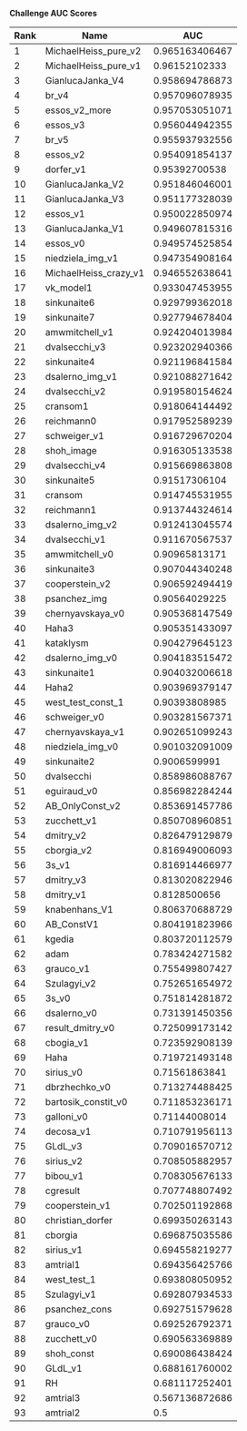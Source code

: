 **Challenge AUC Scores**


|Rank|Name|AUC|
|----|-----|---|
|1|MichaelHeiss_pure_v2|0.965163406467| 
|2|MichaelHeiss_pure_v1|0.96152102333| 
|3|GianlucaJanka_V4|0.958694786873| 
|4|br_v4|0.957096078935| 
|5|essos_v2_more|0.957053051071| 
|6|essos_v3|0.956044942355| 
|7|br_v5|0.955937932556| 
|8|essos_v2|0.954091854137| 
|9|dorfer_v1|0.95392700538| 
|10|GianlucaJanka_V2|0.951846046001| 
|11|GianlucaJanka_V3|0.951177328039| 
|12|essos_v1|0.950022850974| 
|13|GianlucaJanka_V1|0.949607815316| 
|14|essos_v0|0.949574525854| 
|15|niedziela_img_v1|0.947354908164| 
|16|MichaelHeiss_crazy_v1|0.946552638641| 
|17|vk_model1|0.933047453955| 
|18|sinkunaite6|0.929799362018| 
|19|sinkunaite7|0.927794678404| 
|20|amwmitchell_v1|0.924204013984| 
|21|dvalsecchi_v3|0.923202940366| 
|22|sinkunaite4|0.921196841584| 
|23|dsalerno_img_v1|0.921088271642| 
|24|dvalsecchi_v2|0.919580154624| 
|25|cransom1|0.918064144492| 
|26|reichmann0|0.917952589239| 
|27|schweiger_v1|0.916729670204| 
|28|shoh_image|0.916305133538| 
|29|dvalsecchi_v4|0.915669863808| 
|30|sinkunaite5|0.91517306104| 
|31|cransom|0.914745531955| 
|32|reichmann1|0.913744324614| 
|33|dsalerno_img_v2|0.912413045574| 
|34|dvalsecchi_v1|0.911670567537| 
|35|amwmitchell_v0|0.90965813171| 
|36|sinkunaite3|0.907044340248| 
|37|cooperstein_v2|0.906592494419| 
|38|psanchez_img|0.90564029225| 
|39|chernyavskaya_v0|0.905368147549| 
|40|Haha3|0.905351433097| 
|41|kataklysm|0.904279645123| 
|42|dsalerno_img_v0|0.904183515472| 
|43|sinkunaite1|0.904032006618| 
|44|Haha2|0.903969379147| 
|45|west_test_const_1|0.90393808985| 
|46|schweiger_v0|0.903281567371| 
|47|chernyavskaya_v1|0.902651099243| 
|48|niedziela_img_v0|0.901032091009| 
|49|sinkunaite2|0.9006599991| 
|50|dvalsecchi|0.858986088767| 
|51|eguiraud_v0|0.856982284244| 
|52|AB_OnlyConst_v2|0.853691457786| 
|53|zucchett_v1|0.850708960851| 
|54|dmitry_v2|0.826479129879| 
|55|cborgia_v2|0.816949006093| 
|56|3s_v1|0.816914466977| 
|57|dmitry_v3|0.813020822946| 
|58|dmitry_v1|0.8128500656| 
|59|knabenhans_V1|0.806370688729| 
|60|AB_ConstV1|0.804191823966| 
|61|kgedia|0.803720112579| 
|62|adam|0.783424271582| 
|63|grauco_v1|0.755499807427| 
|64|Szulagyi_v2|0.752651654972| 
|65|3s_v0|0.751814281872| 
|66|dsalerno_v0|0.731391450356| 
|67|result_dmitry_v0|0.725099173142| 
|68|cbogia_v1|0.723592908139| 
|69|Haha|0.719721493148| 
|70|sirius_v0|0.71561863841| 
|71|dbrzhechko_v0|0.713274488425| 
|72|bartosik_constit_v0|0.711853236171| 
|73|galloni_v0|0.71144008014| 
|74|decosa_v1|0.710791956113| 
|75|GLdL_v3|0.709016570712| 
|76|sirius_v2|0.708505882957| 
|77|bibou_v1|0.708305676133| 
|78|cgresult|0.707748807492| 
|79|cooperstein_v1|0.702501192868| 
|80|christian_dorfer|0.699350263143| 
|81|cborgia|0.696875035586| 
|82|sirius_v1|0.694558219277| 
|83|amtrial1|0.694356425766| 
|84|west_test_1|0.693808050952| 
|85|Szulagyi_v1|0.692807934533| 
|86|psanchez_cons|0.692751579628| 
|87|grauco_v0|0.692526792371| 
|88|zucchett_v0|0.690563369889| 
|89|shoh_const|0.690086438424| 
|90|GLdL_v1|0.688161760002| 
|91|RH|0.681117252401| 
|92|amtrial3|0.567136872686| 
|93|amtrial2|0.5| 
